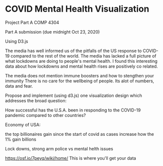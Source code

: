 # COVID Mental Health Visualization

Project Part A
COMP 4304

Part A submission (due midnight Oct 23, 2020)

Using D3.js

The media has well informed us of the pitfalls of the US response to COVID-19 compared to the rest of the world.
The media has lacked a full picture of what lockdowns are doing to people's mental health.
I found this interesting data about how lockdowns and mental health rises are positively co related.

The media does not mention immune boosters and how to stengthen your immunity 
There is no care for the wellbeing of people. Its alot of numbers, data and fear.


Propose and implement (using d3.js) one visualization design which addresses the broad question:

How successful has the U.S.A. been in responding to the COVID-19 pandemic compared to other countries?


Economy of USA:

the top billionaires gain since the start of covid 
as cases increase how the 1% gain billions 

Lock downs, strong arm police vs mental helth issues 

https://osf.io/7peyq/wiki/home/
This is where you'll get your data 
